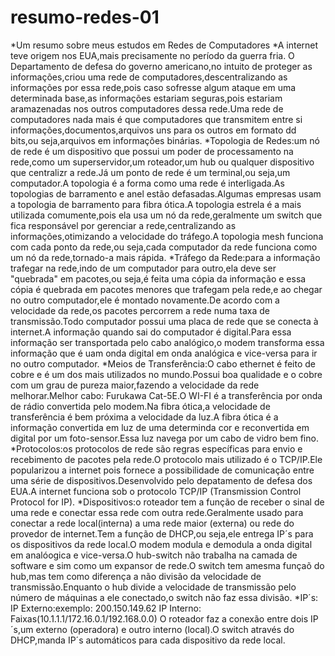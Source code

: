 # resumo-redes-01
*Um resumo sobre meus estudos em Redes de Computadores
*A internet teve origem nos EUA,mais precisamente no período da guerra fria. O Departamento de defesa do governo americano,no intuito de proteger as informações,criou uma rede de computadores,descentralizando as informações por essa rede,pois caso sofresse algum ataque em uma determinada base,as informações estariam seguras,pois estariam aramazenadas nos outros computadores dessa rede.Uma rede de computadores nada mais é que computadores que transmitem entre si informações,documentos,arquivos uns para os outros em formato dd bits,ou seja,arquivos em informações binárias.
*Topologia de Redes:um nó de rede é um dispositivo que possui um poder de processamento na rede,como um superservidor,um roteador,um hub ou qualquer dispositivo que centralizr a rede.Já um ponto de rede é um terminal,ou seja,um computador.A topologia é a forma como uma rede é interligada.As topologias de barramento e anel estão defasadas.Algumas empresas usam a topologia de barramento para fibra ótica.A topologia estrela é a mais utilizada comumente,pois ela usa um nó da rede,geralmente um switch que fica responsável por gerenciar a rede,centralizando as informações,otimizando a velocidade do tráfego.A topologia mesh funciona com cada ponto da rede,ou seja,cada computador da rede funciona como um nó da rede,tornado-a mais rápida.
*Tráfego da Rede:para a informação trafegar na rede,indo de um computador para outro,ela deve ser "quebrada" em pacotes,ou seja,é feita uma cópia da informação e essa cópia é quebrada em pacotes menores que trafegam pela rede,e ao chegar no outro computador,ele é montado novamente.De acordo com a velocidade da rede,os pacotes percorrem a rede numa taxa de transmissão.Todo computador possui uma placa de rede que se conecta à internet.A informação quando sai do computador é digital.Para essa informação ser transportada pelo cabo analógico,o modem transforma essa informação que é uam onda digital em onda analógica e vice-versa para ir no outro computador.
*Meios de Transferência:O cabo ethernet é feito de cobre e é um dos mais utilizados no mundo.Possui boa qualidade e o cobre com um grau de pureza maior,fazendo a velocidade da rede melhorar.Melhor cabo: Furukawa Cat-5E.O WI-FI é a transferência por onda de rádio convertida pelo modem.Na fibra ótica,a velocidade de transferência é bem próxima a velocidade da luz.A fibra ótica é a informação convertida em luz de uma determinda cor e reconvertida em digital por um foto-sensor.Essa luz navega por um cabo de vidro bem fino.
*Protocolos:os protocolos de rede são regras específicas para envio e recebimento de pacotes pela rede.O protocolo mais utilizado é o TCP/IP.Ele popularizou a internet pois fornece a possibilidade de comunicação entre uma série de dispositivos.Desenvolvido pelo depatamento de defesa dos EUA.A internet funciona sob o protocolo TCP/IP    (Transmission Control Protocol for IP).
*Dispositivos:o roteador tem a função de receber o sinal de uma rede e conectar essa rede com outra rede.Geralmente usado para conectar a rede local(interna) a uma rede maior (externa) ou rede do provedor de internet.Tem a função de DHCP,ou seja,ele entrega IP´s para os dispositivos da rede local.O modem modula e demodula a onda digital em analóogica e vice-versa.O hub-switch não trabalha na camada de software e sim como um expansor de rede.O switch tem amesma funçaõ do hub,mas tem como diferença a não divisão da velocidade de transmissão.Enquanto o hub divide a velocidade de transmissão pelo número de máquinas a ele conectado,o switch não faz essa divisão.
*IP´s: IP Externo:exemplo: 200.150.149.62 IP Interno: Faixas(10.1.1.1/172.16.0.1/192.168.0.0) O roteador faz a conexão entre dois IP´s,um externo (operadora) e outro interno (local).O switch através do DHCP,manda IP´s automáticos para cada dispositivo da rede local.
